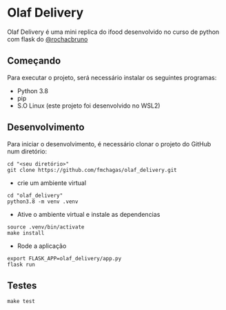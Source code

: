 # Olaf Delivery
Olaf Delivery é uma mini replica do ifood desenvolvido no curso de python com flask do [@rochacbruno](https://github.com/codeshow/curso-flask/tree/master)

## Começando
Para executar o projeto, será necessário instalar os seguintes programas:
* Python 3.8
* pip
* S.O Linux (este projeto foi desenvolvido no WSL2)

## Desenvolvimento
Para iniciar o desenvolvimento, é necessário clonar o projeto do GitHub num diretório:
```shell
cd "<seu diretório>"
git clone https://github.com/fmchagas/olaf_delivery.git
```

* crie um ambiente virtual
```
cd "olaf_delivery"
python3.8 -m venv .venv
```

* Ative o ambiente virtual e instale as dependencias
```shell
source .venv/bin/activate
make install
```

* Rode a aplicação
```shell
export FLASK_APP=olaf_delivery/app.py
flask run
```
## Testes
```
make test
```